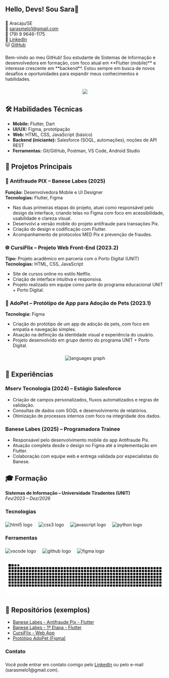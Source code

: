 <h2 align="left">Hello, Devs! Sou Sara👋</h2>

###

📍 Aracaju/SE  
📧 sarasmelo1@gmail.com  
📱 (79) 9 9646-1175  
🔗 [LinkedIn](https://www.linkedin.com/in/smelo0)  
🐱 [GitHub](https://github.com/SaraMelo0)

###

<p align="left">Bem-vindo ao meu GitHub! Sou estudante de Sistemas de Informação e desenvolvedora em formação, com foco atual em **Flutter (mobile)** e interesse crescente em **backend**. Estou sempre em busca de novos desafios e oportunidades para expandir meus conhecimentos e habilidades.</p>

###

<div align="center">
  <img height="206" src="https://i.giphy.com/media/v1.Y2lkPTc5MGI3NjExb2pvdWY3eTJndmk2N2J1Z3A4NmpuNnc2eHdjY2M5eG02dmVyeDNsdSZlcD12MV9pbnRlcm5hbF9naWZfYnlfaWQmY3Q9Zw/eZPDf6AL3RpBa6Lhyq/giphy.gif"  />
</div>

###

## 🛠️ Habilidades Técnicas

- **Mobile:** Flutter, Dart  
- **UI/UX:** Figma, prototipação  
- **Web:** HTML, CSS, JavaScript (básico)  
- **Backend (iniciante):** Salesforce (SOQL, automações), noções de API REST  
- **Ferramentas:** Git/GitHub, Postman, VS Code, Android Studio  

###

## 🚀 Projetos Principais

### 📱 Antifraude PIX – Banese Labes (2025)
**Função:** Desenvolvedora Mobile e UI Designer  
**Tecnologias:** Flutter, Figma 
- Nas duas primeiras etapas do projeto, atuei como responsável pelo design da interface, criando telas no Figma com foco em acessibilidade, usabilidade e clareza visual.
- Desenvolvi a versão mobile do projeto antifraude para transações Pix.  
- Criação do design e codificação com Flutter.  
- Acompanhamento de protocolos MED Pix e prevenção de fraudes.

### 🌐 CursiFlix – Projeto Web Front-End (2023.2)
**Tipo:** Projeto acadêmico em parceria com o Porto Digital (UNIT)  
**Tecnologias:** HTML, CSS, JavaScript  
- Site de cursos online no estilo Netflix.  
- Criação de interface intuitiva e responsiva.
- Projeto realizado em equipe como parte do programa educacional UNIT + Porto Digital.


### 🎨 AdoPet – Protótipo de App para Adoção de Pets (2023.1)
**Tecnologia:** Figma  
- Criação do protótipo de um app de adoção de pets, com foco em empatia e navegação simples.  
- Atuação na definição da identidade visual e experiência do usuário.  
- Projeto desenvolvido em grupo dentro do programa UNIT + Porto Digital.
  
###

<div align="center">
  <img src="https://github-readme-stats.vercel.app/api/top-langs?username=SaraMelo0&locale=en&hide_title=false&layout=compact&card_width=320&langs_count=5&theme=dracula&hide_border=false&order=2" height="150" alt="languages graph"  />
</div>

###

## 💼 Experiências

### Mserv Tecnologia (2024) – Estágio Salesforce  
- Criação de campos personalizados, fluxos automatizados e regras de validação.  
- Consultas de dados com SOQL e desenvolvimento de relatórios.  
- Otimização de processos internos com foco na integridade dos dados.

### Banese Labes (2025) – Programadora Trainee  
- Responsável pelo desenvolvimento mobile do app Antifraude Pix.  
- Atuação completa desde o design no Figma até a implementação em Flutter.  
- Colaboração com equipe web e entrega validada por especialistas do Banese.

###

## 🎓 Formação

**Sistemas de Informação – Universidade Tiradentes (UNIT)**  
_Fev/2023 – Dez/2026_

###

<h3 align="left">Tecnologias</h3>

###

<div align="left">
  <img src="https://cdn.jsdelivr.net/gh/devicons/devicon/icons/html5/html5-original.svg" height="40" alt="html5 logo"  />
  <img width="12" />
  <img src="https://cdn.jsdelivr.net/gh/devicons/devicon/icons/css3/css3-original.svg" height="40" alt="css3 logo"  />
  <img width="12" />
  <img src="https://cdn.jsdelivr.net/gh/devicons/devicon/icons/javascript/javascript-original.svg" height="40" alt="javascript logo"  />
  <img width="12" />
  <img src="https://cdn.jsdelivr.net/gh/devicons/devicon/icons/python/python-original.svg" height="40" alt="python logo"  />
</div>

###

<h3 align="left">Ferramentas</h3>

###

<div align="left">
  <img src="https://cdn.jsdelivr.net/gh/devicons/devicon/icons/vscode/vscode-original.svg" height="40" alt="vscode logo"  />
  <img width="12" />
  <img src="https://cdn.jsdelivr.net/gh/devicons/devicon/icons/github/github-original.svg" height="40" alt="github logo"  />
  <img width="12" />
  <img src="https://cdn.jsdelivr.net/gh/devicons/devicon/icons/figma/figma-original.svg" height="40" alt="figma logo"  />
</div>

###

<img src="https://raw.githubusercontent.com/SaraMelo0/SaraMelo0/output/snake.svg" alt="Snake animation" />

###

## 📂 Repositórios (exemplos)

- [Banese Labes - Antifraude Pix - Flutter](https://github.com/SaraMelo0/Antifraude-PIX-app)
- [Banese Labes - 1ª Etapa - Flutter](https://github.com/SaraMelo0/Antifraude-PIX-app)
- [CursiFlix - Web App](https://github.com/SaraMelo0/CursiFlix)  
- [Protótipo AdoPet (Figma)](https://www.figma.com/file/EXEMPLO/adopet-ui)

###

<h3 align="left">Contato</h3>

###


<p align="left">Você pode entrar em contato comigo pelo <a href='https://www.linkedin.com/in/smelo0/'>LinkedIn</a> ou pelo e-mail (sarasmelo1@gmail.com).</p>

###
